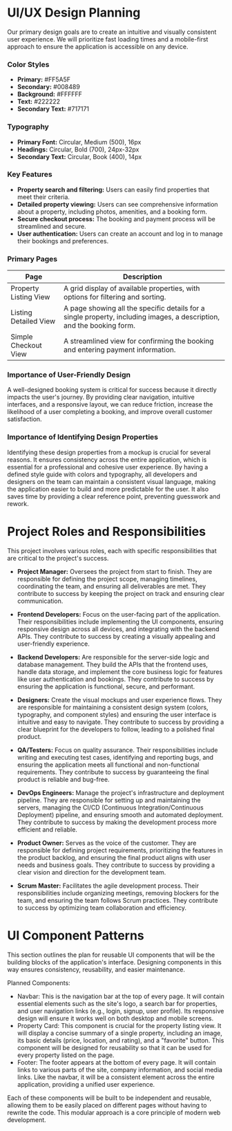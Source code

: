 # UI/UX Design Planning

Our primary design goals are to create an intuitive and visually consistent user experience. We will prioritize fast loading times and a mobile-first approach to ensure the application is accessible on any device.

### Color Styles
* **Primary:** #FF5A5F
* **Secondary:** #008489
* **Background:** #FFFFFF
* **Text:** #222222
* **Secondary Text:** #717171

### Typography
* **Primary Font:** Circular, Medium (500), 16px
* **Headings:** Circular, Bold (700), 24px-32px
* **Secondary Text:** Circular, Book (400), 14px

### Key Features
* **Property search and filtering:** Users can easily find properties that meet their criteria.
* **Detailed property viewing:** Users can see comprehensive information about a property, including photos, amenities, and a booking form.
* **Secure checkout process:** The booking and payment process will be streamlined and secure.
* **User authentication:** Users can create an account and log in to manage their bookings and preferences.

### Primary Pages

| Page                  | Description                                                               |
|-----------------------|---------------------------------------------------------------------------|
| Property Listing View | A grid display of available properties, with options for filtering and sorting. |
| Listing Detailed View | A page showing all the specific details for a single property, including images, a description, and the booking form. |
| Simple Checkout View  | A streamlined view for confirming the booking and entering payment information. |

### Importance of User-Friendly Design

A well-designed booking system is critical for success because it directly impacts the user's journey. By providing clear navigation, intuitive interfaces, and a responsive layout, we can reduce friction, increase the likelihood of a user completing a booking, and improve overall customer satisfaction.


### Importance of Identifying Design Properties

Identifying these design properties from a mockup is crucial for several reasons. It ensures consistency across the entire application, which is essential for a professional and cohesive user experience. By having a defined style guide with colors and typography, all developers and designers on the team can maintain a consistent visual language, making the application easier to build and more predictable for the user. It also saves time by providing a clear reference point, preventing guesswork and rework.

# Project Roles and Responsibilities

This project involves various roles, each with specific responsibilities that are critical to the project's success.

* **Project Manager:** Oversees the project from start to finish. They are responsible for defining the project scope, managing timelines, coordinating the team, and ensuring all deliverables are met. They contribute to success by keeping the project on track and ensuring clear communication.

* **Frontend Developers:** Focus on the user-facing part of the application. Their responsibilities include implementing the UI components, ensuring responsive design across all devices, and integrating with the backend APIs. They contribute to success by creating a visually appealing and user-friendly experience.

* **Backend Developers:** Are responsible for the server-side logic and database management. They build the APIs that the frontend uses, handle data storage, and implement the core business logic for features like user authentication and bookings. They contribute to success by ensuring the application is functional, secure, and performant.

* **Designers:** Create the visual mockups and user experience flows. They are responsible for maintaining a consistent design system (colors, typography, and component styles) and ensuring the user interface is intuitive and easy to navigate. They contribute to success by providing a clear blueprint for the developers to follow, leading to a polished final product.

* **QA/Testers:** Focus on quality assurance. Their responsibilities include writing and executing test cases, identifying and reporting bugs, and ensuring the application meets all functional and non-functional requirements. They contribute to success by guaranteeing the final product is reliable and bug-free.

* **DevOps Engineers:** Manage the project's infrastructure and deployment pipeline. They are responsible for setting up and maintaining the servers, managing the CI/CD (Continuous Integration/Continuous Deployment) pipeline, and ensuring smooth and automated deployment. They contribute to success by making the development process more efficient and reliable.

* **Product Owner:** Serves as the voice of the customer. They are responsible for defining project requirements, prioritizing the features in the product backlog, and ensuring the final product aligns with user needs and business goals. They contribute to success by providing a clear vision and direction for the development team.

* **Scrum Master:** Facilitates the agile development process. Their responsibilities include organizing meetings, removing blockers for the team, and ensuring the team follows Scrum practices. They contribute to success by optimizing team collaboration and efficiency.
  
# UI Component Patterns
This section outlines the plan for reusable UI components that will be the building blocks of the application's interface. Designing components in this way ensures consistency, reusability, and easier maintenance.

Planned Components:
* Navbar: This is the navigation bar at the top of every page. It will contain essential elements such as the site's logo, a search bar for properties, and user navigation links (e.g., login, signup, user profile). Its responsive design will ensure it works well on both desktop and mobile screens.
* Property Card: This component is crucial for the property listing view. It will display a concise summary of a single property, including an image, its basic details (price, location, and rating), and a "favorite" button. This component will be designed for reusability so that it can be used for every property listed on the page.
* Footer: The footer appears at the bottom of every page. It will contain links to various parts of the site, company information, and social media links. Like the navbar, it will be a consistent element across the entire application, providing a unified user experience.

Each of these components will be built to be independent and reusable, allowing them to be easily placed on different pages without having to rewrite the code. This modular approach is a core principle of modern web development.
